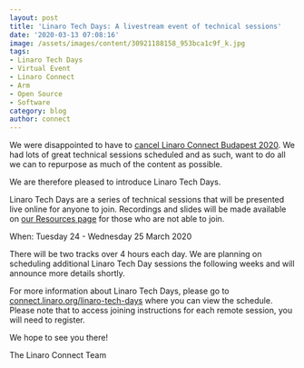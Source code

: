 ```yaml
---
layout: post
title: 'Linaro Tech Days: A livestream event of technical sessions'
date: '2020-03-13 07:08:16'
image: /assets/images/content/30921188158_953bca1c9f_k.jpg
tags:
- Linaro Tech Days
- Virtual Event
- Linaro Connect
- Arm
- Open Source
- Software
category: blog
author: connect
---
```


We were disappointed to have to [cancel Linaro Connect Budapest 2020](/blog/linaro-connect-budapest-2020-cancelled/). We had lots of great technical sessions scheduled and as such, want to do all we can to repurpose as much of the content as possible.

We are therefore pleased to introduce Linaro Tech Days.

Linaro Tech Days are a series of technical sessions that will be presented live online for anyone to join. Recordings and slides will be made available on [our Resources page](https://connect.linaro.org/resources/) for those who are not able to join.

When: Tuesday 24 - Wednesday 25 March 2020

There will be two tracks over 4 hours each day. We are planning on scheduling additional Linaro Tech Day sessions the following weeks and will announce more details shortly.

For more information about Linaro Tech Days, please go to [connect.linaro.org/linaro-tech-days](https://connect.linaro.org/linaro-tech-days/) where you can view the schedule. Please note that to access joining instructions for each remote session, you will need to register.

We hope to see you there!

The Linaro Connect Team